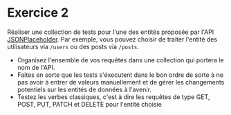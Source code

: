 # Exercice 2

Réaliser une collection de tests pour l'une des entités proposée par l'API [JSONPlaceholder](https://jsonplaceholder.typicode.com/). Par exemple, vous pouvez choisir de traiter l'entité des utilisateurs via `/users` ou des posts via `/posts`. 

* Organisez l'ensemble de vos requêtes dans une collection qui portera le nom de l'API.
* Faites en sorte que les tests s'éxecutent dans le bon ordre de sorte à ne pas avoir à entrer de valeurs manuellement et de gérer les changements potentiels sur les entités de données à l'avenir.
* Testez les verbes classiques, c'est à dire les requêtes de type GET, POST, PUT, PATCH et DELETE pour l'entité choisie
